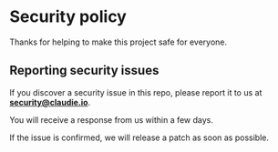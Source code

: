 # Security policy

Thanks for helping to make this project safe for everyone.

## Reporting security issues
If you discover a security issue in this repo, please report it to us at
**[security@claudie.io](mailto:security@claudie.io)**.

You will receive a response from us within a few days.

If the issue is confirmed, we will release a patch as soon as possible.
